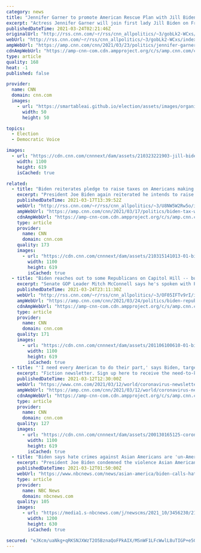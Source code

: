 ```yaml
---
category: news
title: "Jennifer Garner to promote American Rescue Plan with Jill Biden in Alabama on Friday"
excerpt: "Actress Jennifer Garner will join first lady Jill Biden on Friday for a trip to Alabama as part of the Biden administration's \"Help is Here\" tour, promoting the American Rescue Plan.\n    \n"
publishedDateTime: 2021-03-24T02:21:46Z
originalUrl: "http://rss.cnn.com/~r/rss/cnn_allpolitics/~3/gobLk2-WCxs/index.html"
webUrl: "http://rss.cnn.com/~r/rss/cnn_allpolitics/~3/gobLk2-WCxs/index.html"
ampWebUrl: "https://amp.cnn.com/cnn/2021/03/23/politics/jennifer-garner-jill-biden-alabama/index.html"
cdnAmpWebUrl: "https://amp-cnn-com.cdn.ampproject.org/c/s/amp.cnn.com/cnn/2021/03/23/politics/jennifer-garner-jill-biden-alabama/index.html"
type: article
quality: 168
heat: -1
published: false

provider:
  name: CNN
  domain: cnn.com
  images:
    - url: "https://smartableai.github.io/election/assets/images/organizations/cnn.com-50x50.jpg"
      width: 50
      height: 50

topics:
  - Election
  - Democratic Voice

images:
  - url: "https://cdn.cnn.com/cnnnext/dam/assets/210323221903-jill-biden-jennifer-garner-split-restricted-super-tease.jpg"
    width: 1100
    height: 619
    isCached: true

related:
  - title: "Biden reiterates pledge to raise taxes on Americans making $400,000 or more"
    excerpt: "President Joe Biden again reiterated he intends to raise taxes for the most wealthy Americans in an ABC News interview aired Wednesday, saying \"anybody making more than $400,000 a year will see a small to significant tax increase.\" He also pledged that individual Americans who make less than $400,000"
    publishedDateTime: 2021-03-17T13:39:52Z
    webUrl: "http://rss.cnn.com/~r/rss/cnn_allpolitics/~3/U8NW5W2Rw5o/index.html"
    ampWebUrl: "https://amp.cnn.com/cnn/2021/03/17/politics/biden-tax-wealthy-americans/index.html"
    cdnAmpWebUrl: "https://amp-cnn-com.cdn.ampproject.org/c/s/amp.cnn.com/cnn/2021/03/17/politics/biden-tax-wealthy-americans/index.html"
    type: article
    provider:
      name: CNN
      domain: cnn.com
    quality: 173
    images:
      - url: "https://cdn.cnn.com/cnnnext/dam/assets/210315141013-01-biden-remarks-0315-super-tease.jpg"
        width: 1100
        height: 619
        isCached: true
  - title: "Biden reaches out to some Republicans on Capitol Hill -- but not party leaders"
    excerpt: "Senate GOP Leader Mitch McConnell says he's spoken with President Joe Biden just once since he took office.\n    \n"
    publishedDateTime: 2021-03-24T23:11:30Z
    webUrl: "http://rss.cnn.com/~r/rss/cnn_allpolitics/~3/OF05IFTv9rI/index.html"
    ampWebUrl: "https://amp.cnn.com/cnn/2021/03/24/politics/biden-republican-relationships/index.html"
    cdnAmpWebUrl: "https://amp-cnn-com.cdn.ampproject.org/c/s/amp.cnn.com/cnn/2021/03/24/politics/biden-republican-relationships/index.html"
    type: article
    provider:
      name: CNN
      domain: cnn.com
    quality: 171
    images:
      - url: "https://cdn.cnn.com/cnnnext/dam/assets/201106100610-01-biden-mcconnell-split-super-tease.jpg"
        width: 1100
        height: 619
        isCached: true
  - title: "'I need every American to do their part,' says Biden, targeting the end of the pandemic"
    excerpt: "Fiction newsletter. Sign up here to receive the need-to-know headlines every weekday. (CNN)US President Joe Biden has pinned America's hopes of a return to normality on two key dates: May 1, by when he wants all adults to be eligible to get vaccines ..."
    publishedDateTime: 2021-03-12T12:30:00Z
    webUrl: "https://www.cnn.com/2021/03/12/world/coronavirus-newsletter-03-12-21-int/index.html"
    ampWebUrl: "https://amp.cnn.com/cnn/2021/03/12/world/coronavirus-newsletter-03-12-21-int/index.html"
    cdnAmpWebUrl: "https://amp-cnn-com.cdn.ampproject.org/c/s/amp.cnn.com/cnn/2021/03/12/world/coronavirus-newsletter-03-12-21-int/index.html"
    type: article
    provider:
      name: CNN
      domain: cnn.com
    quality: 127
    images:
      - url: "https://cdn.cnn.com/cnnnext/dam/assets/200130165125-corona-virus-cdc-image-super-tease.jpg"
        width: 1100
        height: 619
        isCached: true
  - title: "Biden says hate crimes against Asian Americans are 'un-American' and that they 'must stop'"
    excerpt: "President Joe Biden condemned the violence Asian Americans have endured throughout the coronavirus pandemic in his first national prime-time address Thursday night. Biden, whose speech marked one year after the World Health Organization declared Covid-19 a ..."
    publishedDateTime: 2021-03-12T01:50:00Z
    webUrl: "https://www.nbcnews.com/news/asian-america/biden-calls-hate-crimes-against-asian-americans-wrong-it-s-n1260753"
    type: article
    provider:
      name: NBC News
      domain: nbcnews.com
    quality: 105
    images:
      - url: "https://media1.s-nbcnews.com/j/newscms/2021_10/3456230/210311-joe-biden-ac-817p_26acd33d4f21c4f3decb26f5fc43e1d9.nbcnews-fp-1200-630.jpg"
        width: 1200
        height: 630
        isCached: true

secured: "eJKcm/uaNkg+qRKSNJXWzT2O5BznaQoFPkAIX/MSnWF1LFcWwlL8uTIGP+e5G2sELHpMMBbUbavOQYDAGg+dPeEKLvL5RaUMorxcCkQiAynjYTYZKmT+0phwby5/DnJWS/6ynHwgpgP7WL45vmt5SvNOUeiXDxuoEwFsdF8qWp67Ya8h2OoqwkKzP0I+1mQ8F9YoIbGH3uIC/jZqczPW9qyLn68E9NGb7/eUUDC3SqDGUMBrRBb0/rh4GcGoIz09RJfnzBYkgfxbmd5fbaq1X58kH1eBgcTZhLFjcU4qmLqOM67eF1kyRsdRBAE5zn6nEMPaNvLcjrHAjo58MbnJIp5jipE+MylAXF0OtPsmSow=;LSJfygWHd3Pzw2R/BVRrFw=="
---
```


